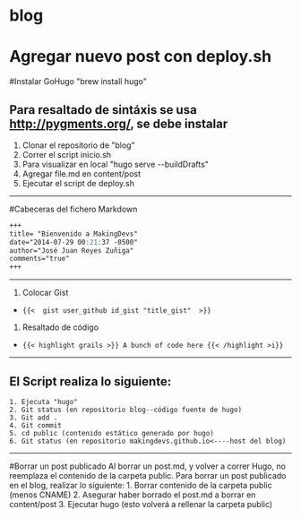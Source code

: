 # blog

Agregar nuevo post con deploy.sh
======

#Instalar GoHugo
       "brew install hugo"

## Para resaltado de sintáxis se usa http://pygments.org/, se debe instalar

1. Clonar el repositorio de "blog"
2. Correr el script inicio.sh
3. Para visualizar en local "hugo serve --buildDrafts"
4. Agregar file.md en content/post
5. Ejecutar el script de deploy.sh

---

#Cabeceras del fichero Markdown

```md
+++
title= "Bienvenido a MakingDevs"
date="2014-07-29 00:21:37 -0500"
author="José Juan Reyes Zuñiga"
comments="true"
+++
```

---

1. Colocar Gist
  + `{{<  gist user_github id_gist "title_gist"  >}}`

1. Resaltado de código
  + `{{< highlight grails >}} A bunch of code here {{< /highlight >i}}`


---

## El Script realiza lo siguiente:
    1. Ejecuta "hugo"
    2. Git status (en repositorio blog--código fuente de hugo)
    3. Git add .
    4. Git commit
    5. cd public (contenido estático generado por hugo)
    6. Git status (en repositorio makingdevs.github.io<----host del blog)
---
#Borrar un post publicado
    Al borrar un post.md, y volver a correr Hugo, no reemplaza el contenido de la carpeta public.
    Para borrar un post publicado en el blog, realizar lo siguiente:
      1. Borrar contenido de la carpeta public (menos CNAME)
      2. Asegurar haber borrado el post.md a borrar en content/post
      3. Ejecutar hugo (esto volverá a rellenar la carpeta public)
